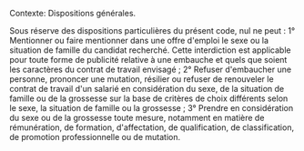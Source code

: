 Contexte: Dispositions générales.

Sous réserve des dispositions particulières du présent code, nul ne peut : 1° Mentionner ou faire mentionner dans une offre d'emploi le sexe ou la situation de famille du candidat recherché. Cette interdiction est applicable pour toute forme de publicité relative à une embauche et quels que soient les caractères du contrat de travail envisagé ; 2° Refuser d'embaucher une personne, prononcer une mutation, résilier ou refuser de renouveler le contrat de travail d'un salarié en considération du sexe, de la situation de famille ou de la grossesse sur la base de critères de choix différents selon le sexe, la situation de famille ou la grossesse ; 3° Prendre en considération du sexe ou de la grossesse toute mesure, notamment en matière de rémunération, de formation, d'affectation, de qualification, de classification, de promotion professionnelle ou de mutation.
